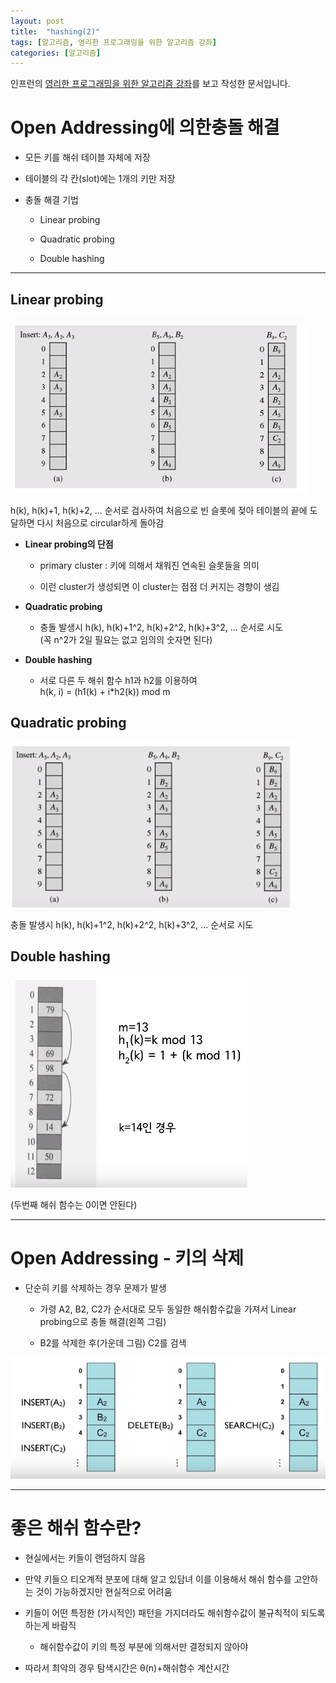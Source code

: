 ```yaml
---
layout: post
title:  "hashing(2)"
tags: [알고리즘, 영리한 프로그래밍을 위한 알고리즘 강좌]
categories: [알고리즘]
---
```


인프런의 [영리한 프로그래밍을 위한 알고리즘 강좌](https://www.inflearn.com/course/%EC%95%8C%EA%B3%A0%EB%A6%AC%EC%A6%98-%EA%B0%95%EC%A2%8C/)를 보고 작성한 문서입니다.

Open Addressing에 의한충돌 해결  
========

- 모든 키를 해쉬 테이블 자체에 저장  

- 테이블의 각 칸(slot)에는 1개의 키만 저장  

- 충돌 해결 기법  

  - Linear probing  

  - Quadratic probing  

  - Double hashing  

---

Linear probing  
---------------

![Linear_probing](/images/algorithm/Linear_probing.png)  

h(k), h(k)+1, h(k)+2, ... 순서로 검사하여 처음으로 빈 슬롯에 젖아 테이블의 끝에 도달하면 다시 처음으로 circular하게 돌아감

- **Linear probing의 단점**  

  - primary cluster : 키에 의해서 채워진 연속된 슬롯들을 의미  

  - 이런 cluster가 생성되면 이 cluster는 점점 더 커지는 경향이 생김  

- **Quadratic probing**  
  - 충돌 발생시 h(k), h(k)+1^2, h(k)+2^2, h(k)+3^2, ... 순서로 시도  
  (꼭 n^2가 2일 필요는 없고 임의의 숫자면 된다)

- **Double hashing**  

  - 서로 다른 두 해쉬 함수 h1과 h2를 이용하여  
    h(k, i) = (h1(k) + i*h2(k)) mod m  

Quadratic probing  
-------------------

![Quadratic_probing](/images/algorithm/Quadratic_probing.png)  

충돌 발생시 h(k), h(k)+1^2, h(k)+2^2, h(k)+3^2, ... 순서로 시도

Double hashing  
----------------

![Double_hashing](/images/algorithm/Double_hashing.png)

(두번째 해쉬 함수는 0이면 안된다)

----

Open Addressing - 키의 삭제
==========================

- 단순히 키를 삭제하는 경우 문제가 발생

  - 가령 A2, B2, C2가 순서대로 모두 동일한 해쉬함수값을 가져서 Linear probing으로 충돌 해결(왼쪽 그림)

  - B2를 삭제한 후(가운데 그림) C2를 검색

![키의_삭제](/images/algorithm/키의_삭제.png)  

---

좋은 해쉬 함수란?  
===============

- 현실에서는 키들이 랜덤하지 않음  

- 만약 키들으 티오계적 분포에 대해 알고 있담녀 이를 이용해서 해쉬 함수를 고안하는 것이 가능하겠지만 현실적으로 어려움  

- 키들이 어떤 특정한 (가시적인) 패턴을 가지더라도 해쉬함수값이 불규칙적이 되도록 하는게 바람직  
  - 해쉬함수값이 키의 특정 부분에 의해서만 결정되지 않아야


- 따라서 최악의 경우 탐색시간은 θ(n)+해쉬함수 계산시간  
